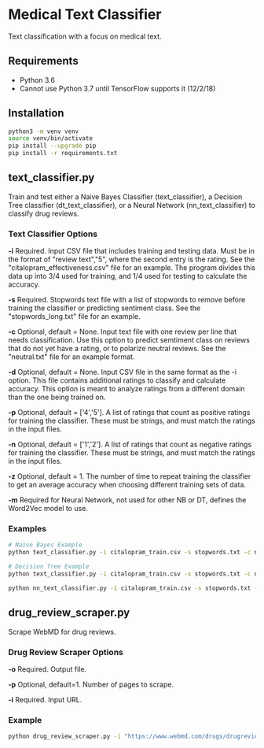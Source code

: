 # Medical Text Classifier

Text classification with a focus on medical text.

## Requirements

* Python 3.6
* Cannot use Python 3.7 until TensorFlow supports it (12/2/18)

## Installation

```bash
python3 -m venv venv
source venv/bin/activate
pip install --upgrade pip
pip install -r requirements.txt
```

## text_classifier.py

Train and test either a Naive Bayes Classifier (text_classifier), a Decision Tree classifier (dt_text_classifier), or a Neural Network (nn_text_classifier) to classify drug reviews.

### Text Classifier Options

**-i**  Required. Input CSV file that includes training and testing data. Must be in the format of "review text","5", where the second entry is the rating.  See the "citalopram_effectiveness.csv" file for an example.  The program divides this data up into 3/4 used for training, and 1/4 used for testing to calculate the accuracy.

**-s**  Required. Stopwords text file with a list of stopwords to remove before training the classifier or predicting sentiment class.  See the "stopwords_long.txt" file for an example.

**-c**  Optional, default = None. Input text file with one review per line that needs classification. Use this option to predict semtiment class on reviews that do not yet have a rating, or to polarize neutral reviews.  See the "neutral.txt" file for an example format.

**-d**  Optional, default = None. Input CSV file in the same format as the -i option.  This file contains additional ratings to classify and calculate accuracy.  This option is meant to analyze ratings from a different domain than the one being trained on.

**-p**  Optional, default = ['4','5']. A list of ratings that count as positive ratings for training the classifier.  These must be strings, and must match the ratings in the input files.

**-n** Optional, default = ['1','2']. A list of ratings that count as negative ratings for training the classifier.  These must be strings, and must match the ratings in the input files.

**-z**  Optional, default = 1.  The number of time to repeat training the classifier to get an average accuracy when choosing different training sets of data.

**-m** Required for Neural Network, not used for other NB or DT, defines the Word2Vec model to use.

### Examples

```bash
# Naive Bayes Example
python text_classifier.py -i citalopram_train.csv -s stopwords.txt -c neutral.txt -z 10 -cl nb

# Decision Tree Example
python text_classifier.py -i citalopram_train.csv -s stopwords.txt -c neutral.txt -z 10 -cl dt

python nn_text_classifier.py -i citalopram_train.csv -s stopwords.txt -c neutral.txt -d citalopram_effectivness.csv -p 4.0 -n 2.0 -z 10 -m GoogleNews-vectors-negative300.bin
 ```

## drug_review_scraper.py

Scrape WebMD for drug reviews.

### Drug Review Scraper Options

**-o** Required. Output file.

**-p** Optional, default=1. Number of pages to scrape.

**-i** Required. Input URL.

### Example
```bash
python drug_review_scraper.py -i "https://www.webmd.com/drugs/drugreview-1701-citalopram-oral.aspx?drugid=1701&drugname=citalopram-oral" -o citalopram_train.csv -p 10
```